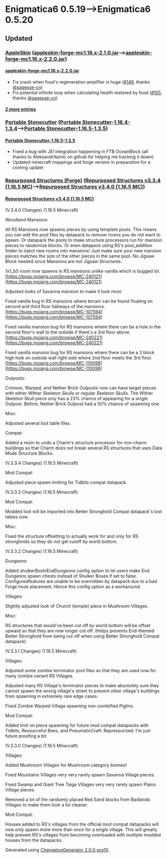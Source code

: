 # Enigmatica6 0.5.19⟶Enigmatica6 0.5.20

## Updated

### [AppleSkin](https://www.curseforge.com/minecraft/mc-mods/appleskin) ([appleskin-forge-mc1.16.x-2.1.0.jar](https://www.curseforge.com/minecraft/mc-mods/appleskin/files/3395800)⟶[appleskin-forge-mc1.16.x-2.2.0.jar](https://www.curseforge.com/minecraft/mc-mods/appleskin/files/3512372))

#### [appleskin-forge-mc1.16.x-2.2.0.jar](https://www.curseforge.com/minecraft/mc-mods/appleskin/files/3512372)

* Fix crash when food's regeneration amplifier is huge ([#149](https://github.com/squeek502/AppleSkin/pull/149), thanks [@sagesse-cn](https://github.com/sagesse-cn))
* Fix potential infinite loop when calculating health restored by food ([#155](https://github.com/squeek502/AppleSkin/pull/155), thanks [@sagesse-cn](https://github.com/sagesse-cn))

#### [2 more entries](https://www.curseforge.com/minecraft/mc-mods/appleskin/files/all)

### [Portable Stonecutter](https://www.curseforge.com/minecraft/mc-mods/portable-stonecutter) ([Portable Stonecutter-1.16.4-1.3.4](https://www.curseforge.com/minecraft/mc-mods/portable-stonecutter/files/3221966)⟶[Portable Stonecutter-1.16.5-1.3.5](https://www.curseforge.com/minecraft/mc-mods/portable-stonecutter/files/3512385))

#### [Portable Stonecutter-1.16.5-1.3.5](https://www.curseforge.com/minecraft/mc-mods/portable-stonecutter/files/3512385)

* Fixed a bug with JEI integration happening in FTB OceanBlock (all thanks to AleksandrXamlo on github for helping me tracking it down)
* Updated minecraft mappings and forge version in preparation for a coming update

### [Repurposed Structures (Forge)](https://www.curseforge.com/minecraft/mc-mods/repurposed-structures) ([Repurposed Structures v3.3.4 (1.16.5 MC)](https://www.curseforge.com/minecraft/mc-mods/repurposed-structures/files/3499509)⟶[Repurposed Structures v3.4.0 (1.16.5 MC)](https://www.curseforge.com/minecraft/mc-mods/repurposed-structures/files/3511911))

#### [Repurposed Structures v3.4.0 (1.16.5 MC)](https://www.curseforge.com/minecraft/mc-mods/repurposed-structures/files/3511911)

(V.3.4.0 Changes) (1.16.5 Minecraft)

Woodland Mansions:

All RS Mansions now spawns pieces by using template pools. This means you can edit the pool files by datapack to remove rooms you do not want to spawn. Or datapack the pools to make structure processors run for mansion pieces to randomize blocks. Or even datapack using RS's pool_addition folder to inject new rooms into mansions! Just make sure your new mansion pieces matches the size of the other pieces in the same pool. No Jigsaw Block needed since Mansions are not Jigsaw Structures.

1x1_b5 room now spawns in RS mansions unlike vanilla which is bugged lol. [https://bugs.mojang.com/browse/MC-240121](https://bugs.mojang.com/browse/MC-240121)

Adjusted looks of Savanna mansion to make it look nicer.

Fixed vanilla bug in RS mansions where terrain can be found floating on second and third floor hallways of the mansions. [https://bugs.mojang.com/browse/MC-107594](https://bugs.mojang.com/browse/MC-107594)

Fixed vanilla mansion bug for RS mansions where there can be a hole in the second floor's wall to the outside if there's a 3rd floor above. [https://bugs.mojang.com/browse/MC-240221](https://bugs.mojang.com/browse/MC-240221)

Fixed vanilla mansion bug for RS mansions where there can be a 3 block high hole on outside wall right side where 2nd floor meets the 3rd floor. [https://bugs.mojang.com/browse/MC-110098](https://bugs.mojang.com/browse/MC-110098)

Outposts:

Crimson, Warped, and Nether Brick Outposts now can have target pieces with either Wither Skeleton Skulls or regular Skeleton Skulls. The Wither Skeleton Skull piece only has a 23% chance of appearing for a single Outpost. Before, Nether Brick Outpost had a 50% chance of spawning one.

Misc:

Adjusted several loot table files.

Compat:

Added a mixin to undo a Charm's structure processor for non-charm buildings so that Charm does not break several RS structures that uses Data Mode Structure Blocks.

(V.3.3.4 Changes) (1.16.5 Minecraft)

Mod Compat:

Adjusted piece spawn limiting for Tidbits compat datapack.

(V.3.3.3 Changes) (1.16.5 Minecraft)

Mod Compat:

Modded loot will be imported into Better Stronghold Compat datapack's loot tables now.

Misc:

Fixed the structure offsetting to actually work for and only for RS strongholds so they do not get cutoff by world bottom.

(V.3.3.2 Changes) (1.16.5 Minecraft)

Dungeons:

Added shulkerBoxInEndDungeons config option to let users make End Dungeons spawn chests instead of Shulker Boxes if set to false. Configuredfeatures are unable to be overridden by datapack due to a bad Forge hook placement. Hence this config option as a workaround.

Villages:

Slightly adjusted look of Church (temple) piece in Mushroom Villages.

Misc:

RS structures that would've been cut off by world bottom will be offset upward so that they are now longer cut off. (Helps prevents End-themed Better Stronghold from being cut off when using Better Stronghold Compat datapack)

(V.3.3.1 Changes) (1.16.5 Minecraft)

Villages:

Adjusted some zombie terminator pool files so that they are used now for many zombie variant RS Villages.

Adjusted many RS Village's terminator pieces to make absolutely sure they cannot spawn the wrong village's street to prevent other village's buildings from spawning in extremely rare edge cases.

Fixed Zombie Warped Village spawning non-zombified Piglins.

Mod Compat:

Added limit on piece spawning for future mod compat datapacks with Tidbits, Reosurceful Bees, and PneumaticCraft: Repressurized. I'm just future proofing a bit.

(V.3.3.0 Changes) (1.16.5 Minecraft)

Villages:

Added Mushroom Villages for Mushroom category biomes!

Fixed Mountains Villages very very rarely spawn Savanna Village pieces.

Fixed Swamp and Giant Tree Taiga Villages very very rarely spawn Plains Village pieces.

Removed a lot of the randomly placed Red Sand blocks from Badlands Villages to make them look a lot cleaner.

Mod Compat:

Houses added to RS's villages from the official mod compat datapacks will now only spawn more more than once for a single village. This will greatly help prevent RS's villages from becoming overloaded with multiple modded houses from the datapacks.



Generated using [ChangelogGenerator 2.0.0-pre10](https://github.com/TheRandomLabs/ChangelogGenerator).
